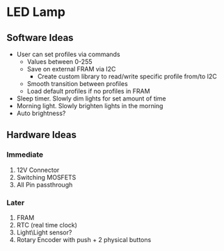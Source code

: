 # LED Lamp

## Software Ideas
- User can set profiles via commands
  - Values between 0-255
  - Save on external FRAM via I2C
    - Create custom library to read/write specific profile from/to I2C
  - Smooth transition between profiles
  - Load default profiles if no profiles in FRAM 
- Sleep timer. Slowly dim lights for set amount of time 
- Morning light. Slowly brighten lights in the morning 
- Auto brightness?

## Hardware Ideas
### Immediate
1. 12V Connector
2. Switching MOSFETS
3. All Pin passthrough

### Later
1. FRAM
2. RTC (real time clock)
3. Light\Light sensor?
4. Rotary Encoder with push + 2 physical buttons

